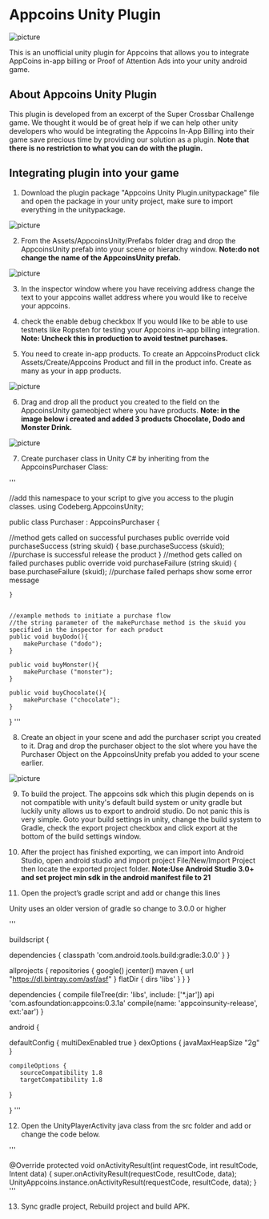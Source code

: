 # Appcoins Unity Plugin

![picture](Screenshots/shot1.png)

This is an unofficial unity plugin for Appcoins that allows you to integrate AppCoins in-app billing or Proof of Attention Ads into your unity android game.

## About Appcoins Unity Plugin
This plugin is developed from an excerpt of the Super Crossbar Challenge game. We thought it would be of great help if we can help other unity developers who would be integrating the Appcoins In-App Billing into their game save precious time by providing our solution as a plugin. 
**Note that there is no restriction to what you can do with the plugin.**

## Integrating plugin into your game
1. Download the plugin package "Appcoins Unity Plugin.unitypackage" file and open the package in your unity project, make sure to import everything in the unitypackage.

![picture](Screenshots/shot2.png)

2. From the Assets/AppcoinsUnity/Prefabs folder drag and drop the AppcoinsUnity prefab into your scene or hierarchy window. 
**Note:do not change the name of the AppcoinsUnity prefab.**

![picture](Screenshots/shot3.png)

3. In the inspector window where you have receiving address change the text to your appcoins wallet address where you would like to receive your appcoins.

4. check the enable debug checkbox If you would like to be able to use testnets like Ropsten for testing your Appcoins in-app billing integration.
**Note: Uncheck this in production to avoid testnet purchases.**

5. You need to create in-app products. 
To create an AppcoinsProduct click Assets/Create/Appcoins Product and fill in the product info. Create as many as your in app products.

![picture](Screenshots/shot4.png)

6. Drag and drop all the product you created to the field on the AppcoinsUnity gameobject where you have products.
**Note: in the image below i created and added 3 products Chocolate, Dodo and Monster Drink.**

![picture](Screenshots/shot5.png)

7. Create purchaser class in Unity C# by inheriting from the AppcoinsPurchaser Class:

'''

//add this namespace to your script to give you  access to the plugin classes.
using Codeberg.AppcoinsUnity;

public class Purchaser : AppcoinsPurchaser {

//method gets called on successful purchases
	public override void purchaseSuccess (string skuid)
	{
		base.purchaseSuccess (skuid);
		//purchase is successful release the product
	}
//method gets called on failed purchases
	public override void purchaseFailure (string skuid)
	{
		base.purchaseFailure (skuid);
		//purchase failed perhaps show some error message

	}


	//example methods to initiate a purchase flow
    //the string parameter of the makePurchase method is the skuid you specified in the inspector for each product
	public void buyDodo(){
		makePurchase ("dodo");
	}

	public void buyMonster(){
		makePurchase ("monster");
	}

	public void buyChocolate(){
		makePurchase ("chocolate");
	}
}
'''

8. Create an object in your scene and add the purchaser script you created to it. Drag and drop the purchaser object to the slot where you have the Purchaser Object on the AppcoinsUnity prefab you added to your scene earlier.

![picture](Screenshots/shot6.png)

9. To build the project. The appcoins sdk which this plugin depends on is not compatible with unity's default build system or unity gradle but luckily unity allows us to export to android studio. Do not panic this is very simple. Goto your build settings in unity, change the build system to Gradle, check the export project checkbox and click export at the bottom of the build settings window.

10. After the project has finished exporting, we can import into Android Studio, open android studio and import project File/New/Import Project then locate the exported project folder. 
**Note:Use Android Studio 3.0+ and set project min sdk in the android manifest file to 21**

11. Open the project’s gradle script and add or change this lines 

Unity uses an older version of gradle so change to 3.0.0 or higher

'''

buildscript {

dependencies {
  classpath 'com.android.tools.build:gradle:3.0.0'
}
}

allprojects {
  repositories {
     google()
     jcenter()
     maven { url "https://dl.bintray.com/asf/asf" }
     flatDir {
       dirs 'libs'
     }
  }
}

dependencies {
	compile fileTree(dir: 'libs', include: ['*.jar'])
	api 'com.asfoundation:appcoins:0.3.1a'
	compile(name: 'appcoinsunity-release', ext:'aar')
}

android {

  defaultConfig {
      multiDexEnabled true
    }
     dexOptions {
         javaMaxHeapSize "2g"
     }
   
    compileOptions {
       sourceCompatibility 1.8
       targetCompatibility 1.8
   }

}
'''

12. Open the UnityPlayerActivity java class from the src folder and add or change the code below.

'''

 @Override
    protected void onActivityResult(int requestCode, int resultCode, Intent data) {
        super.onActivityResult(requestCode, resultCode, data);
        UnityAppcoins.instance.onActivityResult(requestCode, resultCode, data);
}
'''

13. Sync gradle project, Rebuild project and build APK.
